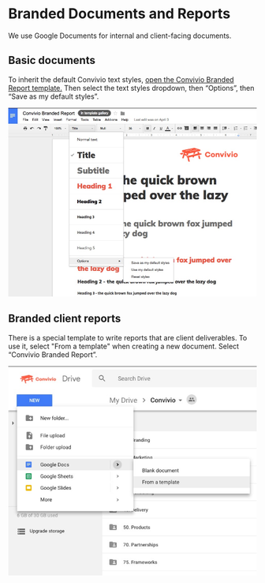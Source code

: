 # Branded Documents and Reports

We use Google Documents for internal and client-facing documents.

## Basic documents

To inherit the default Convivio text styles, [open the Convivio Branded Report template.](https://docs.google.com/a/convivio.team/document/d/1sHNwEE0YJCQ96CLgxXuquRgNWno-JcByUK_g4p_8oWY/edit?usp=sharing) Then select the text styles dropdown, then “Options”, then “Save as my default styles”.

![](../../.gitbook/assets/screenshot-2017-05-18-11.49.55.jpg)

## Branded client reports

There is a special template to write reports that are client deliverables. To use it, select "From a template" when creating a new document. Select “Convivio Branded Report”.

![](../../.gitbook/assets/screenshot-2017-05-18-11.40.15.jpg)

